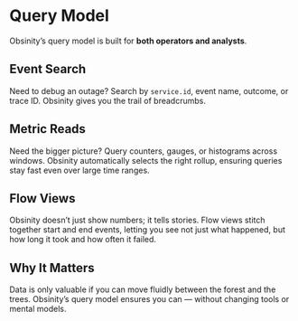 # Query Model

Obsinity’s query model is built for **both operators and analysts**.

## Event Search
Need to debug an outage? Search by `service.id`, event name, outcome, or trace ID. Obsinity gives you the trail of breadcrumbs.

## Metric Reads
Need the bigger picture? Query counters, gauges, or histograms across windows. Obsinity automatically selects the right rollup, ensuring queries stay fast even over large time ranges.

## Flow Views
Obsinity doesn’t just show numbers; it tells stories. Flow views stitch together start and end events, letting you see not just what happened, but how long it took and how often it failed.

## Why It Matters
Data is only valuable if you can move fluidly between the forest and the trees. Obsinity’s query model ensures you can — without changing tools or mental models.


